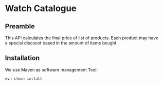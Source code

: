 # Watch Catalogue

## Preamble

This API calculates the final price of list of products. Each product may have a special discount based in the amount of 
items bought.

## Installation

We use Maven as software management Tool:

```shell
mvn clean install
```